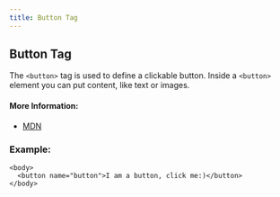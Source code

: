 ```yaml
---
title: Button Tag
---
```

## Button Tag

The `<button>` tag is used to define a clickable button. Inside a `<button>` element you can put content, like text or images.

#### More Information:

- <a href='https://developer.mozilla.org/en-US/docs/Web/HTML/Element/button' target='_blank' rel='nofollow'>MDN</a>

### Example:
```
<body>
  <button name="button">I am a button, click me:)</button>
</body>
```
